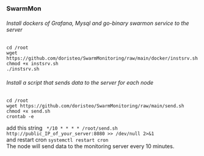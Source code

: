 ### SwarmMon

###### Install dockers of Grafana, Mysql and go-binary swarmon service to the server
```
cd /root
wget https://github.com/doristeo/SwarmMonitoring/raw/main/docker/instsrv.sh
chmod +x instsrv.sh
./instsrv.sh
```

###### Install a script that sends data to the server for each node
```
cd /root
wget https://github.com/doristeo/SwarmMonitoring/raw/main/send.sh
chmod +x send.sh
crontab -e
```
add this string ``` */10 * * * * /root/send.sh http://public_IP_of_your_server:8080 >> /dev/null 2>&1``` <br>
and restart cron ```systemctl restart cron``` <br>
The node will send data to the monitoring server every 10 minutes.











